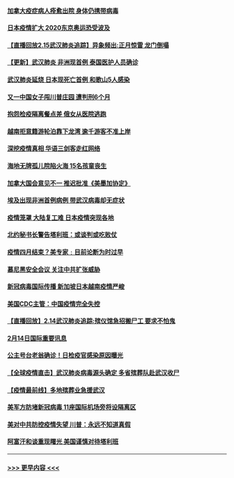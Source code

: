 #### [加拿大疫症病人痊愈出院 身体仍携带病毒](../pages/prog202/a102778061.md?t=02160022) 
#### [日本疫情扩大 2020东京奥运恐受波及](../pages/prog202/a102778049.md?t=02160022) 
#### [【直播回放2.15武汉肺炎追踪】异象频出:正月惊雷 龙门倒塌](../pages/prog202/a102777974.md?t=02160022) 
#### [【更新】武汉肺炎 非洲现首例 泰国医护人员确诊](../pages/prog202/a102770740.md?t=02160022) 
#### [武汉肺炎延烧 日本现死亡首例 和歌山5人感染](../pages/prog202/a102777815.md?t=02160022) 
#### [又一中国女子闯川普庄园 遭判刑6个月](../pages/prog202/a102777673.md?t=02160022) 
#### [抱怨检疫隔离餐点差 俄女从医院逃跑](../pages/prog202/a102777667.md?t=02160022) 
#### [越南拒意籍游轮泊靠下龙湾 逾千游客不准上岸](../pages/prog202/a102777646.md?t=02160022) 
#### [深挖疫情真相 华语三剑客走红网络](../pages/prog202/a102777624.md?t=02160022) 
#### [海地无牌孤儿院陷火海 15名孩童丧生](../pages/prog202/a102777620.md?t=02160022) 
#### [加拿大国会意见不一 推迟批准《美墨加协定》](../pages/prog202/a102777575.md?t=02160022) 
#### [埃及出现非洲首例病例 带武汉病毒却无症状](../pages/prog202/a102777559.md?t=02160022) 
#### [疫情笼罩 大陆复工难 日本疫情突现各地](../pages/prog202/a102777455.md?t=02160022) 
#### [北约秘书长警告塔利班：或谈判或吃败仗](../pages/prog202/a102777442.md?t=02160022) 
#### [疫情四月结束？美专家﹕目前论断为时过早](../pages/prog202/a102777248.md?t=02160022) 
#### [慕尼黑安全会议 关注中共扩张威胁](../pages/prog202/a102777254.md?t=02160022) 
#### [新冠病毒国际传播 新加坡日本越南疫情严峻](../pages/prog202/a102777245.md?t=02160022) 
#### [美国CDC主管：中国疫情完全失控](../pages/prog202/a102777236.md?t=02160022) 
#### [【直播回放】2.14武汉肺炎追踪:殡仪馆急招搬尸工 要求不怕鬼](../pages/prog202/a102777141.md?t=02160022) 
#### [2月14日国际重要讯息](../pages/prog202/a102777073.md?t=02160022) 
#### [公主号台老翁确诊！日检疫官感染原因曝光](../pages/prog202/a102777075.md?t=02160022) 
#### [【全球疫情直击】武汉肺炎病毒源头确定 多省殡葬队赴武汉收尸](../pages/prog202/a102777026.md?t=02160022) 
#### [【疫情最前线】多地殡葬业急援武汉](../pages/prog202/a102776986.md?t=02160022) 
#### [美军方防堵新冠病毒 11座国际机场旁将设隔离区](../pages/prog202/a102776870.md?t=02160022) 
#### [美对中共防控疫情失望 川普：永远不知道真假](../pages/prog202/a102776836.md?t=02160022) 
#### [阿富汗和谈重现曙光 美国谨慎对待塔利班](../pages/prog202/a102776748.md?t=02160022) 

----
#### [ >>> 更早内容 <<< ](../indexes/prog202-earlier.md)
